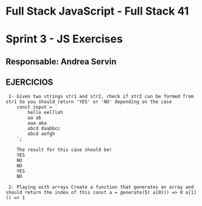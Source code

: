 # Full Stack JavaScript - Full Stack 41
# Sprint 3 - JS Exercises
## Responsable: Andrea Servin

## EJERCICIOS
```
 1- Given two strings str1 and str2, check if str2 can be formed from str1 So you should return 'YES' or 'NO' depending on the case
 	const input = `
 		hello eellloh
 		aa ab
 		aaa aba
 		abcd daabbcc
 		abcd aefgh
 	`;
 	
 	The result for this case should be!
 	YES
 	NO
 	NO
 	YES
 	NO

 2- Playing with arrays Create a function that generates an array and should return the index of this const a = generate(5) a[0]() => 0 a[1]() => 1
```